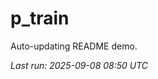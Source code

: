 # p_train

Auto-updating README demo.

<!--START_SECTION:status-->
_Last run: 2025-09-08 08:50 UTC_
<!--END_SECTION:status-->




































































































































































































































































































































































































